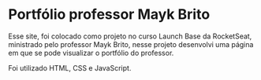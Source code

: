 # Portfólio professor Mayk Brito

Esse site, foi colocado como projeto no curso Launch Base da RocketSeat, ministrado pelo professor Mayk Brito, nesse projeto desenvolvi uma página em que se pode visualizar o portfólio do professor.

Foi utilizado HTML, CSS e JavaScript.
